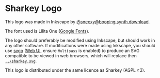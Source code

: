 # Sharkey Logo

This logo was made in Inkscape by [@sneexy@booping.synth.download](https://booping.synth.download/@sneexy).

The font used is Lilita One ([Google Fonts](https://fonts.google.com/specimen/Lilita+One)).

The logo should preferably be modified using Inkscape, but should work in any other software.
If modifications were made using Inkscape, you should use [svgo](https://github.com/svg/svgo) ([Web UI](https://jakearchibald.github.io/svgomg), ensure `Multipass` is enabled) to produce an SVG compatible to be viewed in web browsers, which will replace then [`../sharkey.svg`](../sharkey.svg).

This logo is distributed under the same licence as Sharkey (AGPL ≥3).
